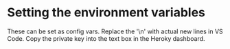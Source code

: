 # Setting the environment variables
These can be set as config vars.
Replace the '\n' with actual new lines in VS Code.
Copy the private key into the text box in the Heroky dashboard.